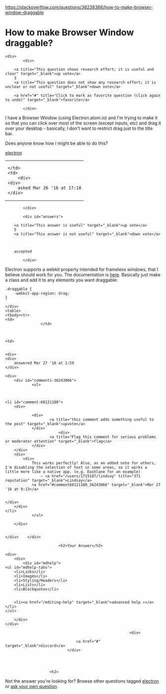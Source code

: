 <a href="https://stackoverflow.com/questions/36238366/how-to-make-browser-window-draggable">https://stackoverflow.com/questions/36238366/how-to-make-browser-window-draggable</a><div id="articleHeader"><h1>How to make Browser Window draggable?</h1></div>

            

<div id="question">

        
    <div>
            <div>
                

<div>
        
        <a title="This question shows research effort; it is useful and clear" target="_blank">up vote</a>
        3
        <a title="This question does not show any research effort; it is unclear or not useful" target="_blank">down vote</a>

        <a href="#" title="Click to mark as favorite question (click again to undo)" target="_blank">favorite</a>
        


</div>

            </div>

            
<div>
    <div>

<p>I have a Browser Window (using Electron.atom.io) and I'm trying to make it so that you can click over most of the screen (except inputs, etc) and drag it over your desktop - basically, I don't want to restrict drag just to the title bar.</p>

<p>Does anyone know how I might be able to do this?</p>
    </div>
    <div>
        <a href="/questions/tagged/electron" title="show questions tagged 'electron'" target="_blank">electron</a> 
    </div>
    <table>
    <tbody><tr>
    <td>
        
    </td>
    <td>
        <div>
    <div>
        asked Mar 26 '16 at 17:18
    </div>
    
    
</div>
    </td>
    </tr>
    </tbody></table>
</div>

                
            </div>
</div>

            <div id="answers">

                
                




  

<div id="answer-36243066">
    <div>
            <div>
                

<div>
        
        <a title="This answer is useful" target="_blank">up vote</a>
        5
        <a title="This answer is not useful" target="_blank">down vote</a>



        accepted

</div>

            </div>
            


<div>
    <div>
<p>Electron supports a webkit property intended for frameless windows, that I believe should work for you. The documentation is <a href="https://github.com/atom/electron/blob/master/docs/api/frameless-window.md#draggable-region" target="_blank">here</a>. Basically just make a class and add it to any elements you want draggable:</p>

<pre><code>.draggable {
    -webkit-app-region: drag;
}
</code></pre>
    </div>
    <table>
    <tbody><tr>
    <td>
                    </td>
            


    <td>   
       

    <div>
    <div>
        answered Mar 27 '16 at 1:59
    </div>
    
    
</div>
    </td>
    </tr>
    </tbody></table>
</div>
    
    <div>
	    <div id="comments-36243066">
                <ul>



    <li id="comment-60121180">
        <div>
            
                <div>
                        <a title="this comment adds something useful to the post" target="_blank">upvote</a>
                </div>
                            <div>
                        <a title="Flag this comment for serious problems or moderator attention" target="_blank">flag</a>
                </div>
        </div>
        <div>
            <div>
                This works perfectly! Also, as an added note for others, I'm disabling the selection of text in some areas, so it works a little more like a native app. (e.g. Dashlane for an example)
                    – <a href="/users/1715187/lindsay" title="371 reputation" target="_blank">Lindsay</a>
                <a href="#comment60121180_36243066" target="_blank">Mar 27 '16 at 9:13</a>
                        
                                                                            </div>
        </div>
    </li>
                </ul>
				    
	    </div>

                 
    </div>    </div>
</div>
                                    
                        
                            
                            
                            
                            <h2>Your Answer</h2>


            
    




<div id="post-editor">

    <div> 
        <div>
            <div id="mdhelp">
    <ul id="mdhelp-tabs">
        <li>Links</li>
        <li>Images</li>
        <li>Styling/Headers</li>
        <li>Lists</li>
        <li>Blockquotes</li>
        
        
        <li><a href="/editing-help" target="_blank">advanced help »</a></li>
    </ul>
    
    

    
    
    

    

    

    

    
</div>
            
        </div>
    </div>

    
    

    

    


    
    
    



</div>

                            

                                                            <div>
                                        
                                    <a href="#" target="_blank">discard</a>
                                </div>
                        



                        <h2>
Not the answer you're looking for?                            Browse other questions tagged <a href="/questions/tagged/electron" title="show questions tagged 'electron'" target="_blank">electron</a>  or <a href="/questions/ask" target="_blank">ask your own question</a>.                        </h2>
            </div>
        